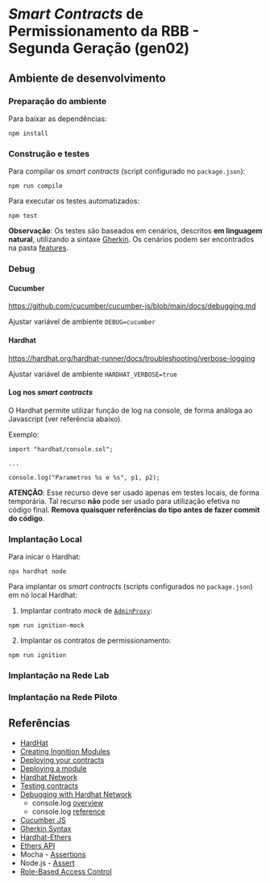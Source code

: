 # *Smart Contracts* de Permissionamento da RBB - Segunda Geração (gen02)

## Ambiente de desenvolvimento

### Preparação do ambiente

Para baixar as dependências:

```shell
npm install
```


### Construção e testes

Para compilar os *smart contracts* (script configurado no `package.json`):

```shell
npm run compile
```

Para executar os testes automatizados:

```shell
npm test
```

**Observação**: Os testes são baseados em cenários, descritos **em linguagem natural**, utilizando a sintaxe [Gherkin](https://cucumber.io/docs/gherkin/). Os cenários podem ser encontrados na pasta [features](features).


### Debug

#### Cucumber

https://github.com/cucumber/cucumber-js/blob/main/docs/debugging.md

Ajustar variável de ambiente `DEBUG=cucumber`


#### Hardhat

https://hardhat.org/hardhat-runner/docs/troubleshooting/verbose-logging

Ajustar variável de ambiente `HARDHAT_VERBOSE=true`


#### Log nos *smart contracts*

O Hardhat permite utilizar função de log na console, de forma análoga ao Javascript (ver referência abaixo).

Exemplo:
```
import "hardhat/console.sol";

...

console.log("Parametros %s e %s", p1, p2);
```

**ATENÇÃO**: Esse recurso deve ser usado apenas em testes locais, de forma temporária. Tal recurso **não** pode ser usado para utilização efetiva no código final. **Remova quaisquer referências do tipo antes de fazer commit do código**.


### Implantação Local

Para inicar o Hardhat:

```shell
npx hardhat node
```

Para implantar os *smart contracts* (scripts configurados no `package.json`) em nó local Hardhat:

1. Implantar contrato *mock* de [`AdminProxy`](../gen01/contracts/AdminProxy.sol):

```shell
npm run ignition-mock
```

2. Implantar os contratos de permissionamento:

```shell
npm run ignition
```


### Implantação na Rede Lab


### Implantação na Rede Piloto


## Referências

- [HardHat](https://hardhat.org/hardhat-runner/docs/getting-started)
- [Creating Ingnition Modules](https://hardhat.org/ignition/docs/guides/creating-modules)
- [Deploying your contracts](https://hardhat.org/hardhat-runner/docs/guides/deploying)
- [Deploying a module](https://hardhat.org/ignition/docs/guides/deploy)
- [Hardhat Network](https://hardhat.org/hardhat-network/docs/overview)
- [Testing contracts](https://hardhat.org/hardhat-runner/docs/guides/test-contracts)
- [Debugging with Hardhat Network](https://hardhat.org/tutorial/debugging-with-hardhat-network)
  - console.log [overview](https://hardhat.org/hardhat-network/docs/overview#console.log)
  - console.log [reference](https://hardhat.org/hardhat-network/docs/reference#console.log)
- [Cucumber JS](https://github.com/cucumber/cucumber-js)
- [Gherkin Syntax](https://cucumber.io/docs/gherkin/)
- [Hardhat-Ethers](https://hardhat.org/hardhat-runner/plugins/nomicfoundation-hardhat-ethers)
- [Ethers API](https://docs.ethers.org/v6/single-page/#api)
- Mocha - [Assertions](https://mochajs.org/#assertions)
- Node.js - [Assert](https://nodejs.org/api/assert.html)
- [Role-Based Access Control](https://docs.openzeppelin.com/contracts/2.x/access-control#role-based-access-control)
